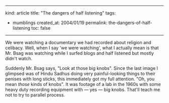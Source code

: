 -----
kind: article
title: "The dangers of half listening"
tags:
- mumblings
created_at: 2004/01/19
permalink: the-dangers-of-half-listening
toc: false
-----

<p>
We were watching a documentary we had recorded about religion and celibacy. Well, when I say 'we were watching', what I actually mean is that Mr. Bsag was watching while I surfed blogs and half listened but mostly didn't watch.
</p>
<p>
Suddenly Mr. Bsag says, "Look at those big knobs". Since the last image I glimpsed was of Hindu Sadhus doing very painful-looking things to their penises with long sticks, this immediately got my full attention. "Oh, you mean <em>those</em> kinds of knobs". It was footage of a lab in the 1960s with some heavy duty recording equipment with &mdash; yes &mdash; big knobs. That'll teach me not to try to parallel process.
</p>


